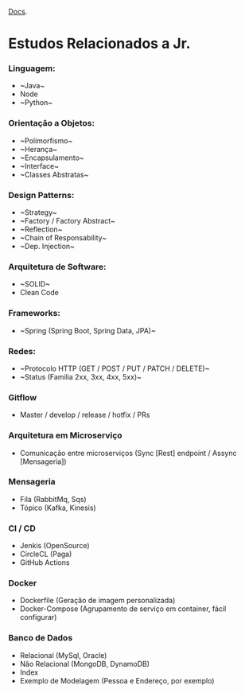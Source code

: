 [Docs](https://docs.google.com/document/d/1lVc5Q2sH3r0I_WMwkMIwU-pHj31VkWsCqXa3m49qAvE/edit).

# Estudos Relacionados a Jr.

### Linguagem:
* ~Java~
* Node
* ~Python~

### Orientação a Objetos:
* ~Polimorfismo~
* ~Herança~
* ~Encapsulamento~
* ~Interface~
* ~Classes Abstratas~

### Design Patterns:
* ~Strategy~
* ~Factory / Factory Abstract~
* ~Reflection~
* ~Chain of Responsability~
* ~Dep. Injection~

### Arquitetura de Software:
* ~SOLID~
* Clean Code

### Frameworks:
* ~Spring (Spring Boot, Spring Data, JPA)~

### Redes:
* ~Protocolo HTTP (GET / POST / PUT / PATCH / DELETE)~
* ~Status (Familia 2xx, 3xx, 4xx, 5xx)~

### Gitflow
* Master / develop /  release /  hotfix /  PRs

### Arquitetura em Microserviço
* Comunicação entre microserviços (Sync [Rest] endpoint / Assync [Mensageria])

### Mensageria
* Fila (RabbitMq, Sqs)
* Tópico (Kafka, Kinesis)

### CI / CD 
* Jenkis (OpenSource)
* CircleCL (Paga)
* GitHub Actions

### Docker
* Dockerfile (Geração de imagem personalizada)
* Docker-Compose (Agrupamento de serviço em container, fácil configurar)

### Banco de Dados
* Relacional (MySql, Oracle)
* Não Relacional (MongoDB, DynamoDB)
* Index
* Exemplo de Modelagem (Pessoa e Endereço, por exemplo)
